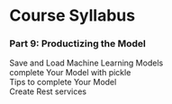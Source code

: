 # Course Syllabus

### Part 9: Productizing the Model   
Save and Load Machine Learning Models  
complete Your Model with pickle  
Tips to complete Your Model  
Create Rest services  


